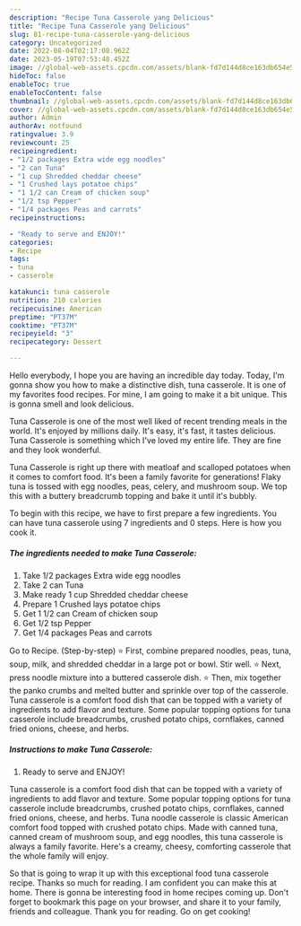 ```yaml
---
description: "Recipe Tuna Casserole yang Delicious"
title: "Recipe Tuna Casserole yang Delicious"
slug: 81-recipe-tuna-casserole-yang-delicious
category: Uncategorized
date: 2022-08-04T02:17:08.962Z
date: 2023-05-19T07:53:48.452Z
image: //global-web-assets.cpcdn.com/assets/blank-fd7d144d8ce163db654e5a02c40b08a2775adb7897d16e4062681dc7e1b2800f.png
hideToc: false
enableToc: true
enableTocContent: false
thumbnail: //global-web-assets.cpcdn.com/assets/blank-fd7d144d8ce163db654e5a02c40b08a2775adb7897d16e4062681dc7e1b2800f.png
cover: //global-web-assets.cpcdn.com/assets/blank-fd7d144d8ce163db654e5a02c40b08a2775adb7897d16e4062681dc7e1b2800f.png
author: Admin
authorAv: notfound
ratingvalue: 3.9
reviewcount: 25
recipeingredient:
- "1/2 packages Extra wide egg noodles"
- "2 can Tuna"
- "1 cup Shredded cheddar cheese"
- "1 Crushed lays potatoe chips"
- "1 1/2 can Cream of chicken soup"
- "1/2 tsp Pepper"
- "1/4 packages Peas and carrots"
recipeinstructions:

- "Ready to serve and ENJOY!"
categories:
- Recipe
tags:
- tuna
- casserole

katakunci: tuna casserole 
nutrition: 210 calories
recipecuisine: American
preptime: "PT37M"
cooktime: "PT37M"
recipeyield: "3"
recipecategory: Dessert

---
```



Hello everybody, I hope you are having an incredible day today. Today, I'm gonna show you how to make a distinctive dish, tuna casserole. It is one of my favorites food recipes. For mine, I am going to make it a bit unique. This is gonna smell and look delicious.

Tuna Casserole is one of the most well liked of recent trending meals in the world. It's enjoyed by millions daily. It's easy, it's fast, it tastes delicious. Tuna Casserole is something which I've loved my entire life. They are fine and they look wonderful.

Tuna Casserole is right up there with meatloaf and scalloped potatoes when it comes to comfort food. It&#39;s been a family favorite for generations! Flaky tuna is tossed with egg noodles, peas, celery, and mushroom soup. We top this with a buttery breadcrumb topping and bake it until it&#39;s bubbly.


To begin with this recipe, we have to first prepare a few ingredients. You can have tuna casserole using 7 ingredients and 0 steps. Here is how you cook it.

<!--inarticleads1-->

##### The ingredients needed to make Tuna Casserole:

1. Take 1/2 packages Extra wide egg noodles
1. Take 2 can Tuna
1. Make ready 1 cup Shredded cheddar cheese
1. Prepare 1 Crushed lays potatoe chips
1. Get 1 1/2 can Cream of chicken soup
1. Get 1/2 tsp Pepper
1. Get 1/4 packages Peas and carrots


Go to Recipe. (Step-by-step) ⭐ First, combine prepared noodles, peas, tuna, soup, milk, and shredded cheddar in a large pot or bowl. Stir well. ⭐ Next, press noodle mixture into a buttered casserole dish. ⭐ Then, mix together the panko crumbs and melted butter and sprinkle over top of the casserole. Tuna casserole is a comfort food dish that can be topped with a variety of ingredients to add flavor and texture. Some popular topping options for tuna casserole include breadcrumbs, crushed potato chips, cornflakes, canned fried onions, cheese, and herbs. 

<!--inarticleads2-->

##### Instructions to make Tuna Casserole:


1. Ready to serve and ENJOY!

Tuna casserole is a comfort food dish that can be topped with a variety of ingredients to add flavor and texture. Some popular topping options for tuna casserole include breadcrumbs, crushed potato chips, cornflakes, canned fried onions, cheese, and herbs. Tuna noodle casserole is classic American comfort food topped with crushed potato chips. Made with canned tuna, canned cream of mushroom soup, and egg noodles, this tuna casserole is always a family favorite. Here&#39;s a creamy, cheesy, comforting casserole that the whole family will enjoy. 

So that is going to wrap it up with this exceptional food tuna casserole recipe. Thanks so much for reading. I am confident you can make this at home. There is gonna be interesting food in home recipes coming up. Don't forget to bookmark this page on your browser, and share it to your family, friends and colleague. Thank you for reading. Go on get cooking!
